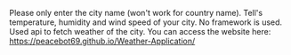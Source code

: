 Please only enter the city name (won't work for country name).
Tell's temperature, humidity and wind speed of your city.
No framework is used.
Used api to fetch weather of the city.
You can access the website here: https://peacebot69.github.io/Weather-Application/
